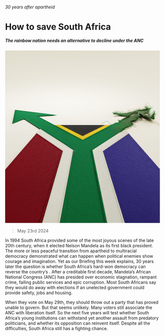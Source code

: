 ###### 30 years after apartheid

# How to save South Africa 

##### The rainbow nation needs an alternative to decline under the ANC 

![image](images/20240525_LDD002_FH.jpg) 

> May 23rd 2024 

In 1994 South Africa provided some of the most joyous scenes of the late 20th century, when it elected Nelson Mandela as its first black president. The more or less peaceful transition from apartheid to multiracial democracy demonstrated what can happen when political enemies show courage and imagination. Yet as our Briefing this week explains, 30 years later the question is whether South Africa’s hard-won democracy can reverse the country’s . After a creditable first decade, Mandela’s African National Congress (ANC) has presided over economic stagnation, rampant crime, failing public services and epic corruption. Most South Africans say they would do away with elections if an unelected government could provide safety, jobs and housing.

When they vote on May 29th, they should throw out a party that has proved unable to govern. But that seems unlikely. Many voters still associate the ANC with liberation itself. So the next five years will test whether South Africa’s young institutions can withstand yet another assault from predatory politicians, and whether its opposition can reinvent itself. Despite all the difficulties, South Africa still has a fighting chance.

